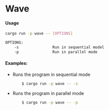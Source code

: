 # Wave

#### Usage
```bash
cargo run -p wave -- [OPTIONS] 

OPTIONS:
    -s               Run in sequential model
    -p               Run in parallel mode
```

#### Examples:
- Runs the program in sequential mode
    ```bash
        $ cargo run -p wave -- -s
    ```
- Runs the program in parallel mode
    ```bash
        $ cargo run -p wave -- -p
    ```
